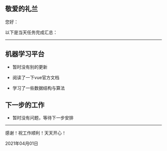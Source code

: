 ## 敬爱的礼兰

您好：

以下是当天任务完成汇总：

---

## 机器学习平台

- 暂时没有别的更新

- 阅读了一下vue官方文档
- 学习了一些数据结构与算法

## 下一步的工作

- 暂时没有问题，等待下一步安排

---
感谢！祝工作顺利！天天开心！

2021年04月01日

